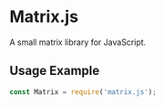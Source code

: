 # Matrix.js
A small matrix library for JavaScript.

## Usage Example

```js
const Matrix = require('matrix.js');
```
